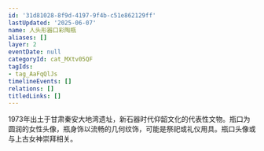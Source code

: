 ```yaml
---
id: '31d81028-8f9d-4197-9f4b-c51e862129ff'
lastUpdated: '2025-06-07'
name: 人头形器口彩陶瓶
aliases: []
layer: 2
eventDate: null
categoryId: cat_MXtv05QF
tagIds:
- tag_AaFqQlJs
timelineEvents: []
relations: []
titledLinks: []
---
```

1973年出土于甘肃秦安大地湾遗址，新石器时代仰韶文化的代表性文物。瓶口为圆润的女性头像，瓶身饰以流畅的几何纹饰，可能是祭祀或礼仪用具。瓶口头像或与上古女神崇拜相关。
